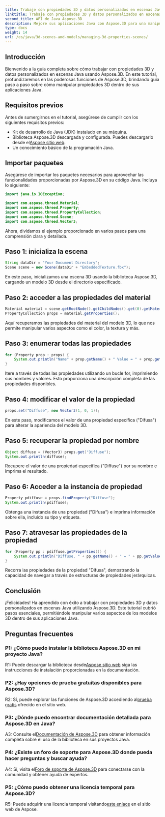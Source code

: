 ```yaml
---
title: Trabaje con propiedades 3D y datos personalizados en escenas Java usando Aspose.3D
linktitle: Trabaje con propiedades 3D y datos personalizados en escenas Java usando Aspose.3D
second_title: API de Java Aspose.3D
description: Mejore sus aplicaciones Java con Aspose.3D para una manipulación perfecta de propiedades 3D. Siga nuestro tutorial para obtener orientación paso a paso.
type: docs
weight: 14
url: /es/java/3d-scenes-and-models/managing-3d-properties-scenes/
---
```

## Introducción

Bienvenido a la guía completa sobre cómo trabajar con propiedades 3D y datos personalizados en escenas Java usando Aspose.3D. En este tutorial, profundizaremos en las poderosas funciones de Aspose.3D, brindando guía paso a paso sobre cómo manipular propiedades 3D dentro de sus aplicaciones Java.

## Requisitos previos

Antes de sumergirnos en el tutorial, asegúrese de cumplir con los siguientes requisitos previos:

- Kit de desarrollo de Java (JDK) instalado en su máquina.
- Biblioteca Aspose.3D descargada y configurada. Puedes descargarlo desde el[Aspose sitio web](https://releases.aspose.com/3d/java/).
- Un conocimiento básico de la programación Java.

## Importar paquetes

Asegúrese de importar los paquetes necesarios para aprovechar las funcionalidades proporcionadas por Aspose.3D en su código Java. Incluya lo siguiente:

```java
import java.io.IOException;

import com.aspose.threed.Material;
import com.aspose.threed.Property;
import com.aspose.threed.PropertyCollection;
import com.aspose.threed.Scene;
import com.aspose.threed.Vector3;
```

Ahora, dividamos el ejemplo proporcionado en varios pasos para una comprensión clara y detallada.

## Paso 1: inicializa la escena

```java
String dataDir = "Your Document Directory";
Scene scene = new Scene(dataDir + "EmbeddedTexture.fbx");
```

En este paso, inicializamos una escena 3D usando la biblioteca Aspose.3D, cargando un modelo 3D desde el directorio especificado.

## Paso 2: acceder a las propiedades del material

```java
Material material = scene.getRootNode().getChildNodes().get(0).getMaterial();
PropertyCollection props = material.getProperties();
```

Aquí recuperamos las propiedades del material del modelo 3D, lo que nos permite manipular varios aspectos como el color, la textura y más.

## Paso 3: enumerar todas las propiedades

```java
for (Property prop : props) {
    System.out.println("Name" + prop.getName() + " Value = " + prop.getValue());
}
```

Itere a través de todas las propiedades utilizando un bucle for, imprimiendo sus nombres y valores. Esto proporciona una descripción completa de las propiedades disponibles.

## Paso 4: modificar el valor de la propiedad

```java
props.set("Diffuse", new Vector3(1, 0, 1));
```

En este paso, modificamos el valor de una propiedad específica ("Difusa") para alterar la apariencia del modelo 3D.

## Paso 5: recuperar la propiedad por nombre

```java
Object diffuse = (Vector3) props.get("Diffuse");
System.out.println(diffuse);
```

Recupere el valor de una propiedad específica ("Diffuse") por su nombre e imprima el resultado.

## Paso 6: Acceder a la instancia de propiedad

```java
Property pdiffuse = props.findProperty("Diffuse");
System.out.println(pdiffuse);
```

Obtenga una instancia de una propiedad ("Difusa") e imprima información sobre ella, incluido su tipo y etiqueta.

## Paso 7: atravesar las propiedades de la propiedad

```java
for (Property pp : pdiffuse.getProperties()) {
    System.out.println("Diffuse. " + pp.getName() + " = " + pp.getValue());
}
```

Recorra las propiedades de la propiedad "Difusa", demostrando la capacidad de navegar a través de estructuras de propiedades jerárquicas.

## Conclusión

¡Felicidades! Ha aprendido con éxito a trabajar con propiedades 3D y datos personalizados en escenas Java utilizando Aspose.3D. Este tutorial cubrió pasos esenciales, permitiéndole manipular varios aspectos de los modelos 3D dentro de sus aplicaciones Java.

## Preguntas frecuentes

### P1: ¿Cómo puedo instalar la biblioteca Aspose.3D en mi proyecto Java?

 R1: Puede descargar la biblioteca desde[Aspose sitio web](https://releases.aspose.com/3d/java/) siga las instrucciones de instalación proporcionadas en la documentación.

### P2: ¿Hay opciones de prueba gratuitas disponibles para Aspose.3D?

 R2: Sí, puede explorar las funciones de Aspose.3D accediendo al[prueba gratis](https://releases.aspose.com/) ofrecido en el sitio web.

### P3: ¿Dónde puedo encontrar documentación detallada para Aspose.3D en Java?

 A3: Consulte el[Documentación de Aspose.3D](https://reference.aspose.com/3d/java/) para obtener información completa sobre el uso de la biblioteca en sus proyectos Java.

### P4: ¿Existe un foro de soporte para Aspose.3D donde pueda hacer preguntas y buscar ayuda?

 A4: Sí, visita el[Foro de soporte de Aspose.3D](https://forum.aspose.com/c/3d/18) para conectarse con la comunidad y obtener ayuda de expertos.

### P5: ¿Cómo puedo obtener una licencia temporal para Aspose.3D?

 R5: Puede adquirir una licencia temporal visitando[este enlace](https://purchase.aspose.com/temporary-license/) en el sitio web de Aspose.